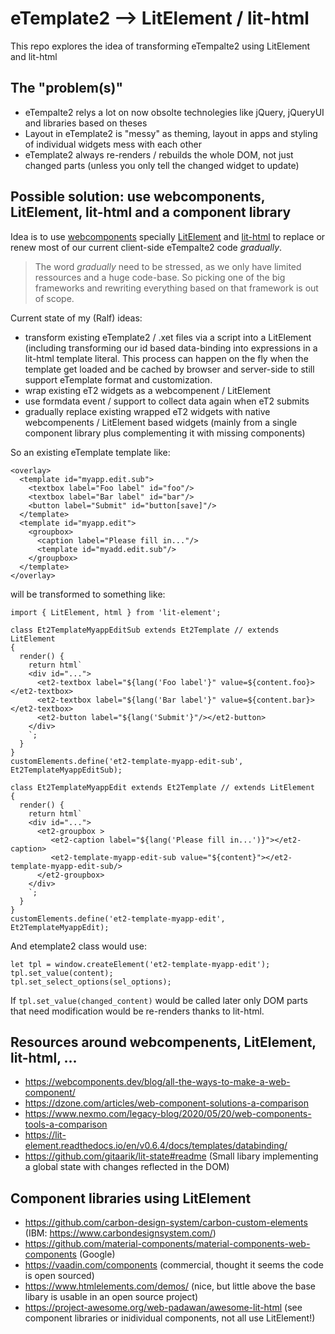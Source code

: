 # eTemplate2 --> LitElement / lit-html
This repo explores the idea of transforming eTempalte2 using LitElement and lit-html

## The "problem(s)"
* eTempalte2 relys a lot on now obsolte technolegies like jQuery, jQueryUI and libraries based on theses
* Layout in eTemplate2 is "messy" as theming, layout in apps and styling of individual widgets mess with each other
* eTemplate2 always re-renders / rebuilds the whole DOM, not just changed parts (unless you only tell the changed widget to update)

## Possible solution: use webcomponents, LitElement, lit-html and a component library

Idea is to use [webcomponents](https://www.webcomponents.org/introduction) specially [LitElement](https://lit-element.polymer-project.org/guide) and [lit-html](https://lit-html.polymer-project.org/guide) to replace or renew most of our current client-side eTempalte2 code *gradually*. 

> The word *gradually* need to be stressed, as we only have limited ressources and a huge code-base. So picking one of the big frameworks and rewriting everything based on that framework is out of scope.

Current state of my (Ralf) ideas:
* transform existing eTemplate2 / .xet files via a script into a LitElement (including transforming our id based data-binding into expressions in a lit-html template literal. This process can happen on the fly when the template get loaded and be cached by browser and server-side to still support eTemplate format and customization.
* wrap existing eT2 widgets as a webcompenent / LitElement
* use formdata event / support to collect data again when eT2 submits
* gradually replace existing wrapped eT2 widgets with native webcompenents / LitElement based widgets (mainly from a single component library plus complementing it with missing components)

So an existing eTemplate template like:
```
<overlay>
  <template id="myapp.edit.sub">
    <textbox label="Foo label" id="foo"/>
    <textbox label="Bar label" id="bar"/>
    <button label="Submit" id="button[save]"/>
  </template>
  <template id="myapp.edit">
    <groupbox>
      <caption label="Please fill in..."/>
      <template id="myadd.edit.sub"/>
    </groupbox>
  </template>
</overlay>
```
will be transformed to something like:
```
import { LitElement, html } from 'lit-element';

class Et2TemplateMyappEditSub extends Et2Template // extends LitElement 
{
  render() {
    return html`
    <div id="...">
      <et2-textbox label="${lang('Foo label'}" value=${content.foo}></et2-textbox>
      <et2-textbox label="${lang('Bar label'}" value=${content.bar}></et2-textbox>
      <et2-button label="${lang('Submit'}"/></et2-button>
    </div>
    `;
  }
}
customElements.define('et2-template-myapp-edit-sub', Et2TemplateMyappEditSub);

class Et2TemplateMyappEdit extends Et2Template // extends LitElement 
{
  render() {
    return html`
    <div id="...">
      <et2-groupbox >
         <et2-caption label="${lang('Please fill in...')}"></et2-caption>
         <et2-template-myapp-edit-sub value="${content}"></et2-template-myapp-edit-sub/>
      </et2-groupbox>
    </div>
    `;
  }
}
customElements.define('et2-template-myapp-edit', Et2TemplateMyappEdit);
```
And etemplate2 class would use:
```
let tpl = window.createElement('et2-template-myapp-edit');
tpl.set_value(content);
tpl.set_select_options(sel_options);
```
If ```tpl.set_value(changed_content)``` would be called later only DOM parts that need modification would be re-renders thanks to lit-html.

## Resources around webcompenents, LitElement, lit-html, ...
- https://webcomponents.dev/blog/all-the-ways-to-make-a-web-component/
- https://dzone.com/articles/web-component-solutions-a-comparison
- https://www.nexmo.com/legacy-blog/2020/05/20/web-components-tools-a-comparison
- https://lit-element.readthedocs.io/en/v0.6.4/docs/templates/databinding/
- https://github.com/gitaarik/lit-state#readme (Small libary implementing a global state with changes reflected in the DOM)

## Component libraries using LitElement
- https://github.com/carbon-design-system/carbon-custom-elements (IBM: https://www.carbondesignsystem.com/)
- https://github.com/material-components/material-components-web-components (Google)
- https://vaadin.com/components (commercial, thought it seems the code is open sourced)
- https://www.htmlelements.com/demos/ (nice, but little above the base libary is usable in an open source project)
- https://project-awesome.org/web-padawan/awesome-lit-html (see component libraries or inidividual components, not all use LitElement!)
